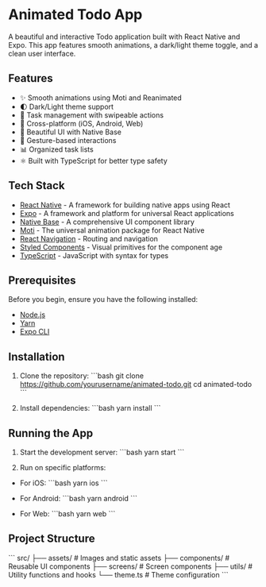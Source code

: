 # Animated Todo App

A beautiful and interactive Todo application built with React Native and Expo. This app features smooth animations, a dark/light theme toggle, and a clean user interface.

## Features

- ✨ Smooth animations using Moti and Reanimated
- 🌓 Dark/Light theme support
- 🎯 Task management with swipeable actions
- 📱 Cross-platform (iOS, Android, Web)
- 🎨 Beautiful UI with Native Base
- 🔄 Gesture-based interactions
- 📊 Organized task lists
- ⚛️ Built with TypeScript for better type safety

## Tech Stack

- [React Native](https://reactnative.dev/) - A framework for building native apps using React
- [Expo](https://expo.dev/) - A framework and platform for universal React applications
- [Native Base](https://nativebase.io/) - A comprehensive UI component library
- [Moti](https://moti.fyi/) - The universal animation package for React Native
- [React Navigation](https://reactnavigation.org/) - Routing and navigation
- [Styled Components](https://styled-components.com/) - Visual primitives for the component age
- [TypeScript](https://www.typescriptlang.org/) - JavaScript with syntax for types

## Prerequisites

Before you begin, ensure you have the following installed:
- [Node.js](https://nodejs.org/)
- [Yarn](https://yarnpkg.com/)
- [Expo CLI](https://docs.expo.dev/workflow/expo-cli/)

## Installation

1. Clone the repository:
\`\`\`bash
git clone https://github.com/yourusername/animated-todo.git
cd animated-todo
\`\`\`

2. Install dependencies:
\`\`\`bash
yarn install
\`\`\`

## Running the App

1. Start the development server:
\`\`\`bash
yarn start
\`\`\`

2. Run on specific platforms:
- For iOS:
\`\`\`bash
yarn ios
\`\`\`

- For Android:
\`\`\`bash
yarn android
\`\`\`

- For Web:
\`\`\`bash
yarn web
\`\`\`

## Project Structure

\`\`\`
src/
  ├── assets/         # Images and static assets
  ├── components/     # Reusable UI components
  ├── screens/        # Screen components
  ├── utils/         # Utility functions and hooks
  └── theme.ts       # Theme configuration
\`\`\`
